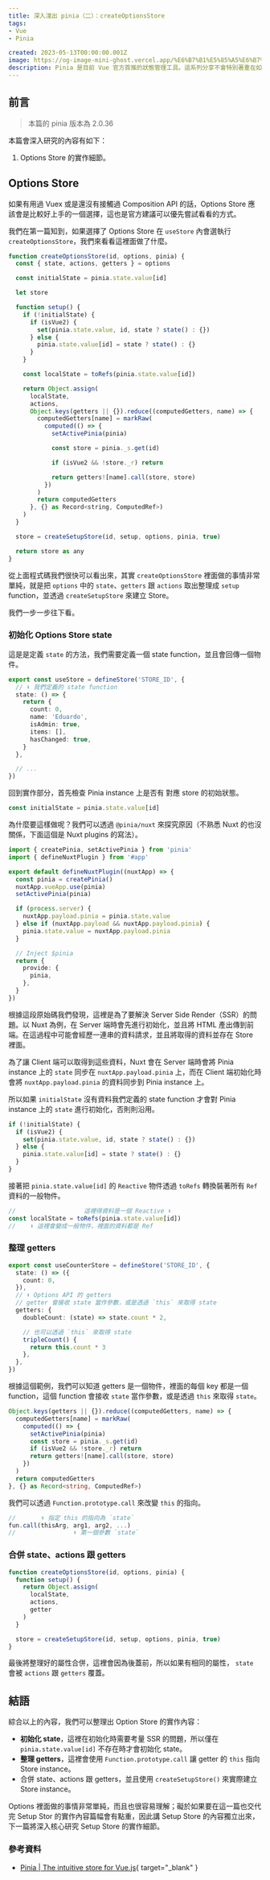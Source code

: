 ```yaml
---
title: 深入淺出 pinia（二）：createOptionsStore
tags:
- Vue
- Pinia

created: 2023-05-13T00:00:00.001Z
image: https://og-image-mini-ghost.vercel.app/%E6%B7%B1%E5%85%A5%E6%B7%BA%E5%87%BA%20pinia.png?fontSize=72
description: Pinia 是目前 Vue 官方首推的狀態管理工具。這系列分享不會特別著重在如何使用 Pinia 而是深入剖析 Pinia 的原始碼，研究他的原始碼是如何撰寫的，從中吸收寶貴的經驗。在上一篇的內容我們先看了 Pinia instance 上有哪些東西，也初步了解了 defineStore 的功能。接下來會更深入了解 Options Store 的內部的實作。
---
```


## 前言

> 本篇的 pinia 版本為 2.0.36

本篇會深入研究的內容有如下：

1. Options Store 的實作細節。

## Options Store

如果有用過 Vuex 或是還沒有接觸過 Composition API 的話，Options Store 應該會是比較好上手的一個選擇，這也是官方建議可以優先嘗試看看的方式。

我們在第一篇知到，如果選擇了 Options Store 在 `useStore` 內會選執行 `createOptionsStore`，我們來看看這裡面做了什麼。

```js
function createOptionsStore(id, options, pinia) {
  const { state, actions, getters } = options

  const initialState = pinia.state.value[id]

  let store

  function setup() {
    if (!initialState) {
      if (isVue2) {
        set(pinia.state.value, id, state ? state() : {})
      } else {
        pinia.state.value[id] = state ? state() : {}
      }
    }

    const localState = toRefs(pinia.state.value[id])

    return Object.assign(
      localState,
      actions,
      Object.keys(getters || {}).reduce((computedGetters, name) => {
        computedGetters[name] = markRaw(
          computed(() => {
            setActivePinia(pinia)

            const store = pinia._s.get(id)

            if (isVue2 && !store._r) return

            return getters![name].call(store, store)
          })
        )
        return computedGetters
      }, {} as Record<string, ComputedRef>)
    )
  }

  store = createSetupStore(id, setup, options, pinia, true)

  return store as any
}
```

從上面程式碼我們很快可以看出來，其實 `createOptionsStore` 裡面做的事情非常單純，就是把 `options` 中的 `state`、`getters` 跟 `actions` 取出整理成 `setup` function，並透過 `createSetupStore` 來建立 Store。

我們一步一步往下看。

### 初始化 Options Store state

這是是定義 `state` 的方法，我們需要定義一個 state function，並且會回傳一個物件。

```ts
export const useStore = defineStore('STORE_ID', {
  // ⬇️ 我們定義的 state function
  state: () => {
    return {
      count: 0,
      name: 'Eduardo',
      isAdmin: true,
      items: [],
      hasChanged: true,
    }
  },

  // ...
})
```

回到實作部分，首先檢查 Pinia instance 上是否有 對應 store 的初始狀態。

```ts
const initialState = pinia.state.value[id]
```

為什麼要這樣做呢？我們可以透過 `@pinia/nuxt` 來探究原因（不熟悉 Nuxt 的也沒關係，下面這個是 Nuxt plugins 的寫法）。

```ts
import { createPinia, setActivePinia } from 'pinia'
import { defineNuxtPlugin } from '#app'

export default defineNuxtPlugin((nuxtApp) => {
  const pinia = createPinia()
  nuxtApp.vueApp.use(pinia)
  setActivePinia(pinia)

  if (process.server) {
    nuxtApp.payload.pinia = pinia.state.value
  } else if (nuxtApp.payload && nuxtApp.payload.pinia) {
    pinia.state.value = nuxtApp.payload.pinia
  }

  // Inject $pinia
  return {
    provide: {
      pinia,
    },
  }
})
```

根據這段原始碼我們發現，這裡是為了要解決 Server Side Render（SSR）的問題。以 Nuxt 為例，在 Server 端時會先進行初始化，並且將 HTML 產出傳到前端。在這過程中可能會經歷一連串的資料請求，並且將取得的資料並存在 Store 裡面。

為了讓 Client 端可以取得到這些資料，Nuxt 會在 Server 端時會將 Pinia instance 上的 `state` 同步在 `nuxtApp.payload.pinia` 上，而在 Client 端初始化時會將 `nuxtApp.payload.pinia` 的資料同步到 Pinia instance 上。

所以如果 `initialState` 沒有資料我們定義的 state function 才會對 Pinia instance 上的 `state` 進行初始化，否則則沿用。

```ts
if (!initialState) {
  if (isVue2) {
    set(pinia.state.value, id, state ? state() : {})
  } else {
    pinia.state.value[id] = state ? state() : {}
  }
}
```

接著把 `pinia.state.value[id]` 的 `Reactive` 物件透過 `toRefs` 轉換裝著所有 `Ref` 資料的一般物件。

```ts
//                   這裡得資料是一個 Reactive ⬇️ 
const localState = toRefs(pinia.state.value[id])
//    ⬆️ 這裡會變成一般物件，裡面的資料都是 Ref
```

### 整理 getters

```ts
export const useCounterStore = defineStore('STORE_ID', {
  state: () => ({
    count: 0,
  }),
  // ⬇️ Options API 的 getters
  // getter 會接收 state 當作參數，或是透過 `this` 來取得 state
  getters: {
    doubleCount: (state) => state.count * 2,

    // 也可以透過 `this` 來取得 state
    tripleCount() {
      return this.count * 3
    },
  },
})
```

根據這個範例，我們可以知道 getters 是一個物件，裡面的每個 key 都是一個 function，這個 function 會接收 `state` 當作參數，或是透過 `this` 來取得 `state`。

```ts
Object.keys(getters || {}).reduce((computedGetters, name) => {
  computedGetters[name] = markRaw(
    computed(() => {
      setActivePinia(pinia)
      const store = pinia._s.get(id)
      if (isVue2 && !store._r) return
      return getters![name].call(store, store)
    })
  )
  return computedGetters
}, {} as Record<string, ComputedRef>)
```

我們可以透過 `Function.prototype.call` 來改變 `this` 的指向。

```ts
//       ⬇️ 指定 this 的指向為 `state`
fun.call(thisArg, arg1, arg2, ...)
//                ⬆️ 第一個參數 `state`
```

### 合併 state、actions 跟 getters

```ts
function createOptionsStore(id, options, pinia) {
  function setup() {
    return Object.assign(
      localState,
      actions,
      getter
    )
  }

  store = createSetupStore(id, setup, options, pinia, true)
}
```

最後將整理好的屬性合併，這裡會因為後蓋前，所以如果有相同的屬性， `state` 會被 `actions` 跟 `getters` 覆蓋。


## 結語

綜合以上的內容，我們可以整理出 Option Store 的實作內容：

- **初始化 state**，這裡在初始化時需要考量 SSR 的問題，所以僅在 `pinia.state.value[id]` 不存在時才會初始化 state。
- **整理 getters**，這裡會使用 `Function.prototype.call` 讓 getter 的 `this` 指向 Store instance。
- 合併 state、actions 跟 getters，並且使用 `createSetupStore()` 來實際建立 Store instance。

Options 裡面做的事情非常單純，而且也很容易理解；礙於如果要在這一篇也交代完 Setup Stor 的實作內容篇幅會有點重，因此講 Setup Store 的內容獨立出來，下一篇將深入核心研究  Setup Store 的實作細節。

### 參考資料

- [Pinia | The intuitive store for Vue.js](https://pinia.vuejs.org){ target="_blank" }

